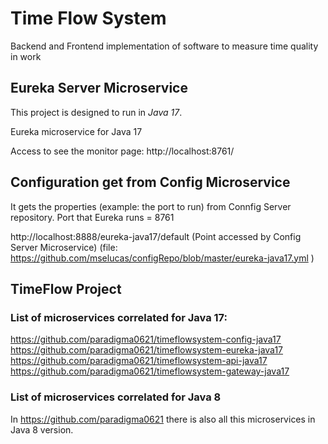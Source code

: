 # Time Flow System 
Backend and Frontend implementation of software to measure time quality in work

## Eureka Server Microservice
This project is designed to run in *Java 17*.

Eureka microservice for Java 17

Access to see the monitor page:
http://localhost:8761/

## Configuration get from Config Microservice
It gets the properties (example: the port to run) from Connfig Server repository.
Port that Eureka runs = 8761

http://localhost:8888/eureka-java17/default      (Point accessed by Config Server Microservice)
(file: https://github.com/mselucas/configRepo/blob/master/eureka-java17.yml )

## TimeFlow Project
### List of microservices correlated for Java 17: 
https://github.com/paradigma0621/timeflowsystem-config-java17 <br>
https://github.com/paradigma0621/timeflowsystem-eureka-java17 <br>
https://github.com/paradigma0621/timeflowsystem-api-java17 <br>
https://github.com/paradigma0621/timeflowsystem-gateway-java17

### List of microservices correlated for Java 8
In https://github.com/paradigma0621 there is also all this microservices in Java 8 version.

